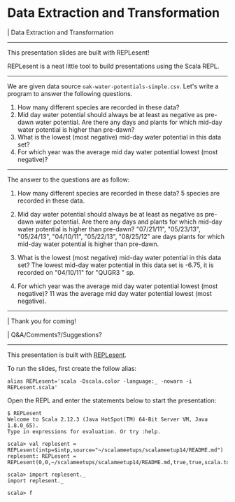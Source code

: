 # Data Extraction and Transformation

| Data Extraction and Transformation

---

This presentation slides are built with REPLesent!

REPLesent is a neat little tool to build presentations
using the Scala REPL.

---

We are given data source `oak-water-potentials-simple.csv`. Let's write a 
program to answer the following questions.

1. How many different species are recorded in these data?
2. Mid day water potential should always be at least as negative as pre-dawn 
   water potential. Are there any days and plants for which mid-day water
   potential is higher than pre-dawn?
3. What is the lowest (most negative) mid-day water potential in this data set?
4. For which year was the average mid day water potential lowest (most negative)?

---

The answer to the questions are as follow:

1. How many different species are recorded in these data?
   5 species are recorded in these data.

2. Mid day water potential should always be at least as negative as pre-dawn 
   water potential. Are there any days and plants for which mid-day water
   potential is higher than pre-dawn?
   "07/21/11", "05/23/13", "05/24/13", "04/10/11", "05/22/13", "08/25/12" are days
   plants for which mid-day water potential is higher than pre-dawn.

3. What is the lowest (most negative) mid-day water potential in this data set?
   The lowest mid-day water potential in this data set is -6.75, it is recorded on 
   "04/10/11" for "QUGR3 " sp.

4. For which year was the average mid day water potential lowest (most negative)? 
   11 was the average mid day water potential lowest (most negative).

---

| Thank you for coming!

| Q&A/Comments?/Suggestions?

--- 

This presentation is built with [REPLesent](https://github.com/marconilanna/REPLesent).

To run the slides, first create the follow alias:

```
alias REPLesent='scala -Dscala.color -language:_ -nowarn -i REPLesent.scala'
```

Open the REPL and enter the statements below to start the presentation:

```
$ REPLesent
Welcome to Scala 2.12.3 (Java HotSpot(TM) 64-Bit Server VM, Java 1.8.0_65).
Type in expressions for evaluation. Or try :help.

scala> val replesent = REPLesent(intp=$intp,source="~/scalameetups/scalameetup14/README.md")
replesent: REPLesent = REPLesent(0,0,~/scalameetups/scalameetup14/README.md,true,true,scala.tools.nsc.interpreter.ILoop$ILoopInterpreter@3b80bb63)

scala> import replesent._
import replesent._

scala> f
```
